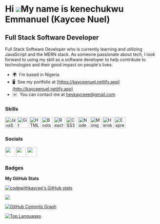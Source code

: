 Hi ![](https://user-images.githubusercontent.com/18350557/176309783-0785949b-9127-417c-8b55-ab5a4333674e.gif)My name is kenechukwu Emmanuel (Kaycee Nuel)
=========================================================================================================================================================

Full Stack Software Developer
-----------------------------

Full Stack Software Developer who is currently learning and utilizing JavaScript and the MERN stack. As someone passionate about tech, I look forward to using my skill as a software developer to help contribute to technologies and their good impact on people's lives.

* 🌍  I'm based in Nigeria
* 🖥️  See my portfolio at [https://kayceenuel.netlify.app](http://kayceenuel.netlify.app)
* ✉️  You can contact me at [heykayceee@gmail.com](mailto:heykayceee@gmail.com)

### Skills


<p align="left">
<a href="https://developer.mozilla.org/en-US/docs/Web/JavaScript" target="_blank" rel="noreferrer"><img src="https://raw.githubusercontent.com/danielcranney/readme-generator/main/public/icons/skills/javascript-colored.svg" width="36" height="36" alt="JavaScript" /></a>
<a href="https://git-scm.com/" target="_blank" rel="noreferrer"><img src="https://raw.githubusercontent.com/danielcranney/readme-generator/main/public/icons/skills/git-colored.svg" width="36" height="36" alt="Git" /></a>
<a href="https://developer.mozilla.org/en-US/docs/Glossary/HTML5" target="_blank" rel="noreferrer"><img src="https://raw.githubusercontent.com/danielcranney/readme-generator/main/public/icons/skills/html5-colored.svg" width="36" height="36" alt="HTML5" /></a>
<a href="https://getbootstrap.com/" target="_blank" rel="noreferrer"><img src="https://raw.githubusercontent.com/danielcranney/readme-generator/main/public/icons/skills/bootstrap-colored.svg" width="36" height="36" alt="Bootstrap" /></a>
<a href="https://reactjs.org/" target="_blank" rel="noreferrer"><img src="https://raw.githubusercontent.com/danielcranney/readme-generator/main/public/icons/skills/react-colored.svg" width="36" height="36" alt="React" /></a>
<a href="https://www.w3.org/TR/CSS/#css" target="_blank" rel="noreferrer"><img src="https://raw.githubusercontent.com/danielcranney/readme-generator/main/public/icons/skills/css3-colored.svg" width="36" height="36" alt="CSS3" /></a>
<a href="https://nodejs.org/en/" target="_blank" rel="noreferrer"><img src="https://raw.githubusercontent.com/danielcranney/readme-generator/main/public/icons/skills/nodejs-colored.svg" width="36" height="36" alt="NodeJS" /></a>
<a href="https://www.mongodb.com/" target="_blank" rel="noreferrer"><img src="https://raw.githubusercontent.com/danielcranney/readme-generator/main/public/icons/skills/mongodb-colored.svg" width="36" height="36" alt="MongoDB" /></a>
<a href="https://www.heroku.com/" target="_blank" rel="noreferrer"><img src="https://raw.githubusercontent.com/danielcranney/readme-generator/main/public/icons/skills/heroku-colored.svg" width="36" height="36" alt="Heroku" /></a>
<a href="https://expressjs.com/" target="_blank" rel="noreferrer"><img src="https://raw.githubusercontent.com/danielcranney/readme-generator/main/public/icons/skills/express-colored-dark.svg" width="36" height="36" alt="Express" /></a>
</p>


### Socials

<p align="left"> <a href="https://www.github.com/codewithkaycee" target="_blank" rel="noreferrer"><img src="https://raw.githubusercontent.com/danielcranney/readme-generator/main/public/icons/socials/github-dark.svg" width="32" height="32" /></a> <a href="https://www.linkedin.com/in/linkedin.com/in/kaycee-nuel" target="_blank" rel="noreferrer"><img src="https://raw.githubusercontent.com/danielcranney/readme-generator/main/public/icons/socials/linkedin.svg" width="32" height="32" /></a> <a href="https://www.twitter.com/https://twitter.com/kayceenuel" target="_blank" rel="noreferrer"><img src="https://raw.githubusercontent.com/danielcranney/readme-generator/main/public/icons/socials/twitter.svg" width="32" height="32" /></a></p>

### Badges

<b>My GitHub Stats</b>

<a href="http://www.github.com/codewithkaycee"><img src="https://github-readme-stats.vercel.app/api?username=codewithkaycee&show_icons=true&hide=&count_private=true&title_color=f97316&text_color=14b8a6&icon_color=6366f1&bg_color=000000&hide_border=true&show_icons=true" alt="codewithkaycee's GitHub stats" /></a>

<a href="http://www.github.com/codewithkaycee"><img src="https://github-readme-streak-stats.herokuapp.com/?user=codewithkaycee&stroke=14b8a6&background=000000&ring=f97316&fire=f97316&currStreakNum=14b8a6&currStreakLabel=f97316&sideNums=14b8a6&sideLabels=14b8a6&dates=14b8a6&hide_border=true" /></a>

<a href="http://www.github.com/codewithkaycee"><img src="https://github-readme-activity-graph.cyclic.app/graph?username=codewithkaycee&bg_color=000000&color=14b8a6&line=6366f1&point=14b8a6&area_color=000000&area=true&hide_border=true&custom_title=GitHub%20Commits%20Graph" alt="GitHub Commits Graph" /></a>

<a href="https://github.com/codewithkaycee" align="left"><img src="https://github-readme-stats.vercel.app/api/top-langs/?username=codewithkaycee&langs_count=10&title_color=f97316&text_color=14b8a6&icon_color=6366f1&bg_color=000000&hide_border=true&locale=en&custom_title=Top%20%Languages" alt="Top Languages" /></a>
